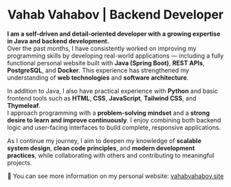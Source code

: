 <h1 align="center">Vahab Vahabov | Backend Developer</h1>  

**I am a self-driven and detail-oriented developer with a growing expertise in Java and backend development.**  
Over the past months, I have consistently worked on improving my programming skills by developing real-world applications — including a fully functional personal website built with **Java (Spring Boot)**, **REST APIs**, **PostgreSQL**, and **Docker**. This experience has strengthened my understanding of **web technologies** and **software architecture**.  

In addition to Java, I also have practical experience with **Python** and basic frontend tools such as **HTML**, **CSS**, **JavaScript**, **Tailwind CSS**, and **Thymeleaf**.  
I approach programming with a **problem-solving mindset** and a **strong desire to learn and improve continuously**. I enjoy combining both backend logic and user-facing interfaces to build complete, responsive applications.  

As I continue my journey, I aim to deepen my knowledge of **scalable system design**, **clean code principles**, and **modern development practices**, while collaborating with others and contributing to meaningful projects.  

<p align="center">🔗 You can see more information on my personal website:  
<a href="https://www.vahabvahabov.site/">vahabvahabov.site</a></p>
